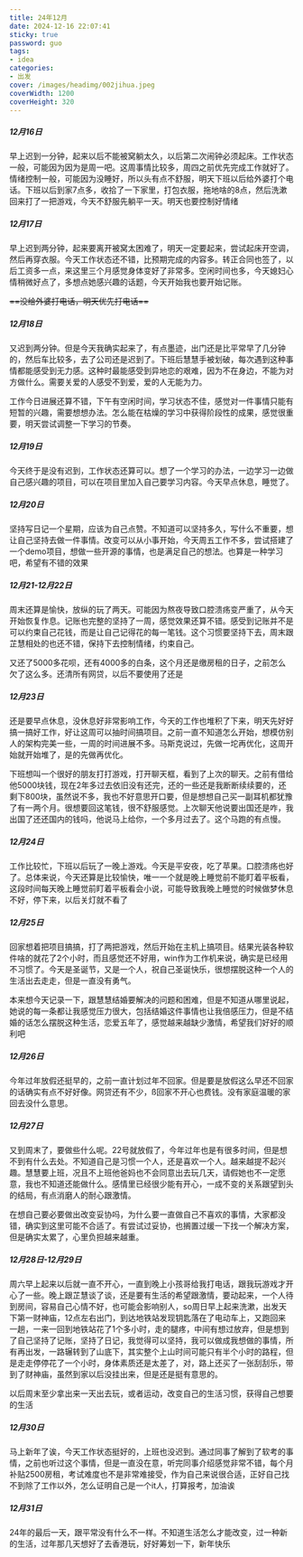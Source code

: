 ```yaml
---
title: 24年12月
date: 2024-12-16 22:07:41
sticky: true
password: guo
tags:
- idea
categories:
- 出发
cover: /images/headimg/002jihua.jpeg
coverWidth: 1200
coverHeight: 320
---
```


##### 12月16日

早上迟到一分钟，起来以后不能被窝躺太久，以后第二次闹钟必须起床。工作状态一般，可能因为因为是周一吧。这周事情比较多，周四之前优先完成工作就好了。情绪控制一般，可能因为没睡好，所以头有点不舒服，明天下班以后给外婆打个电话。下班以后到家7点多，收拾了一下家里，打包衣服，拖地啥的8点，然后洗漱回来打了一把游戏，今天不舒服先躺平一天。明天也要控制好情绪

##### 12月17日

早上迟到两分钟，起来要离开被窝太困难了，明天一定要起来，尝试起床开空调，然后再穿衣服。今天工作状态还不错，比预期完成的内容多。转正合同也签了，以后工资多一点，来这里三个月感觉身体变好了非常多。空闲时间也多，今天媳妇心情稍微好点了，多想点她感兴趣的话题，今天开始我也要开始记账。

~~==没给外婆打电话，明天优先打电话==~~

##### 12月18日

又迟到两分钟。但是今天我确实起来了，有点墨迹，出门还是比平常早了几分钟的，然后车比较多，去了公司还是迟到了。下班后慧慧手被划破，每次遇到这种事情都能感受到无力感。这种时最能感受到异地恋的艰难，因为不在身边，不能为对方做什么。需要关爱的人感受不到爱，爱的人无能为力。

工作今日进展还算不错，下午有空闲时间，学习状态不佳，感觉对一件事情只能有短暂的兴趣，需要想想办法。怎么能在枯燥的学习中获得阶段性的成果，感觉很重要，明天尝试调整一下学习的节奏。

##### 12月19日

今天终于是没有迟到，工作状态还算可以。想了一个学习的办法，一边学习一边做自己感兴趣的项目，可以在项目里加入自己要学习内容。今天早点休息，睡觉了。

##### 12月20日

坚持写日记一个星期，应该为自己点赞。不知道可以坚持多久，写什么不重要，想让自己坚持去做一件事情。改变可以从小事开始，今天周五工作不多，尝试搭建了一个demo项目，想做一些开源的事情，也是满足自己的想法。也算是一种学习吧，希望有不错的效果

##### 12月21-12月22日

周末还算是愉快，放纵的玩了两天。可能因为熬夜导致口腔溃疡变严重了，从今天开始恢复作息。记账也完整的坚持了一周，感觉效果还算不错。感受到记账并不是可以约束自己花钱，而是让自己记得花的每一笔钱。这个习惯要坚持下去，周末跟芷慧相处的也还不错，保持下去控制情绪，约束自己。

又还了5000多花呗，还有4000多的白条，这个月还是缴房租的日子，之前怎么欠了这么多。还清所有网贷，以后不要使用了还是

##### 12月23日

还是要早点休息，没休息好非常影响工作，今天的工作也堆积了下来，明天先好好搞一搞好工作，好让这周可以抽时间搞项目。之前一直不知道怎么开始，想模仿别人的架构完美一些，一周的时间进展不多。马斯克说过，先做一坨再优化，这周开始就开始堆了，是的先做再优化。

下班想叫一个很好的朋友打打游戏，打开聊天框，看到了上次的聊天。之前有借给他5000块钱，现在2年多过去依旧没有还完，还的一些还是我断断续续要的，还剩下800块，虽然说不多，我也不好意思开口要，但是想想自己买一副耳机都犹豫了有一两个月。很想要回这笔钱，很不舒服感觉。上次聊天他说要出国还是咋，我出国了还还国内的钱吗，他说马上给你，一个多月过去了。这个马跑的有点慢。

##### 12月24日

工作比较忙，下班以后玩了一晚上游戏。今天是平安夜，吃了苹果。口腔溃疡也好了。总体来说，今天还算是比较愉快，唯一一个就是晚上睡觉前不能盯着平板看，这段时间每天晚上睡觉前盯着平板看会小说，可能导致我晚上睡觉的时候做梦休息不好，停下来，以后关灯就不看了

##### 12月25日

回家想着把项目搞搞，打了两把游戏，然后开始在主机上搞项目。结果光装各种软件啥的就花了2个小时，而且感觉还不好用，win作为工作机来说，确实是已经用不习惯了。今天是圣诞节，又是一个人，祝自己圣诞快乐，很想摆脱这种一个人的生活出去走走，但是一直没有勇气。

本来想今天记录一下，跟慧慧结婚要解决的问题和困难，但是不知道从哪里说起，她说的每一条都让我感觉压力很大，包括结婚这件事情也让我倍感压力，但是不结婚的话怎么摆脱这种生活，恋爱五年了，感觉越来越缺少激情，希望我们好好的顺利吧

##### 12月26日

今年过年放假还挺早的，之前一直计划过年不回家。但是要是放假这么早还不回家的话确实有点不好好像。网贷还有不少，ß回家不开心也费钱。没有家庭温暖的家回去没什么意思。

##### 12月27日

又到周末了，要做些什么呢。22号就放假了，今年过年也是有很多时间，但是想不到有什么去处。不知道自己是习惯一个人，还是喜欢一个人。越来越提不起兴趣。慧慧要上班，况且不上班他爸妈也不会同意出去玩几天，请假她也不一定愿意，我也不知道还能做什么。感情里已经很少能有开心，一成不变的关系跟望到头的结局，有点消磨人的耐心跟激情。

在想自己要必要做出改变妥协吗，为什么要一直做自己不喜欢的事情，大家都没错，确实到这里可能不合适了。有尝试过妥协，也搁置过缓一下找一个解决方案，但是确实太累了，心里负担越来越重。

##### 12月28日-12月29日

周六早上起来以后就一直不开心，一直到晚上小孩哥给我打电话，跟我玩游戏才开心了一些。晚上跟芷慧谈了谈，还是要有生活的希望跟激情，要动起来，一个人待到房间，容易自己心情不好，也可能会影响别人，so周日早上起来洗漱，出发天下第一财神庙，12点左右出门，到达地铁站发现钥匙落在了电动车上，又跑回来一趟，一来一回到地铁站花了1个多小时，走的腿疼，中间有想过放弃，但是想到了自己坚持了记账，坚持了日记，我觉得可以坚持，我可以做成我想做的事情，所有再出发，一路辗转到了山底下，其实整个上山时间可能只有半个小时的路程，但是走走停停花了一个小时，身体素质还是太差了，对，路上还买了一张刮刮乐，带到了财神庙，虽然到家以后没挂出来，但是还是挺有意思的。

以后周末至少拿出来一天出去玩，或者运动，改变自己的生活习惯，获得自己想要的生活

##### 12月30日

马上新年了诶，今天工作状态挺好的，上班也没迟到。通过同事了解到了软考的事情，之前也听过这个事情，但是一直没在意，听完同事介绍感觉非常不错，每个月补贴2500房租，考试难度也不是非常难接受，作为自己来说很合适，正好自己找不到除了工作以外，怎么证明自己是一个it人，打算报考，加油诶

##### 12月31日

24年的最后一天，跟平常没有什么不一样。不知道生活怎么才能改变，过一种新的生活，过年那几天想好了去香港玩，好好筹划一下，新年快乐
